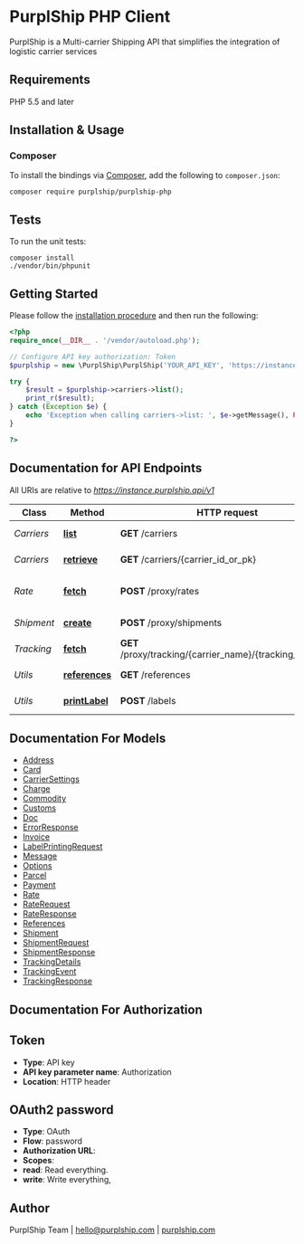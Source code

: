 # PurplShip PHP Client

PurplShip is a Multi-carrier Shipping API that simplifies the integration of logistic carrier services

## Requirements

PHP 5.5 and later

## Installation & Usage
### Composer

To install the bindings via [Composer](http://getcomposer.org/), add the following to `composer.json`:

```
composer require purplship/purplship-php
```

## Tests

To run the unit tests:

```
composer install
./vendor/bin/phpunit
```

## Getting Started

Please follow the [installation procedure](#installation--usage) and then run the following:

```php
<?php
require_once(__DIR__ . '/vendor/autoload.php');

// Configure API key authorization: Token
$purplship = new \PurplShip\PurplShip('YOUR_API_KEY', 'https://instance.purplship.api/v1');

try {
    $result = $purplship->carriers->list();
    print_r($result);
} catch (Exception $e) {
    echo 'Exception when calling carriers->list: ', $e->getMessage(), PHP_EOL;
}

?>
```

## Documentation for API Endpoints

All URIs are relative to *https://instance.purplship.api/v1*

Class | Method | HTTP request | Description
------------ | ------------- | ------------- | -------------
*Carriers* | [**list**](docs/Api/Carriers.md#list) | **GET** /carriers | List all Carriers
*Carriers* | [**retrieve**](docs/Api/Carriers.md#retrieve) | **GET** /carriers/{carrier_id_or_pk} | Retrieve a Carrier
*Rate* | [**fetch**](docs/Api/Rate.md#fetch) | **POST** /proxy/rates | Fetch Shipment Rates
*Shipment* | [**create**](docs/Api/Shipment.md#create) | **POST** /proxy/shipments | Create a Shipment
*Tracking* | [**fetch**](docs/Api/Tracking.md#fetch) | **GET** /proxy/tracking/{carrier_name}/{tracking_number} | Track a Shipment
*Utils* | [**references**](docs/Api/Utils.md#references) | **GET** /references | Get all References
*Utils* | [**printLabel**](docs/Api/Utils.md#printlabel) | **POST** /labels | Print a Label


## Documentation For Models

 - [Address](docs/Model/Address.md)
 - [Card](docs/Model/Card.md)
 - [CarrierSettings](docs/Model/CarrierSettings.md)
 - [Charge](docs/Model/Charge.md)
 - [Commodity](docs/Model/Commodity.md)
 - [Customs](docs/Model/Customs.md)
 - [Doc](docs/Model/Doc.md)
 - [ErrorResponse](docs/Model/ErrorResponse.md)
 - [Invoice](docs/Model/Invoice.md)
 - [LabelPrintingRequest](docs/Model/LabelPrintingRequest.md)
 - [Message](docs/Model/Message.md)
 - [Options](docs/Model/Options.md)
 - [Parcel](docs/Model/Parcel.md)
 - [Payment](docs/Model/Payment.md)
 - [Rate](docs/Model/Rate.md)
 - [RateRequest](docs/Model/RateRequest.md)
 - [RateResponse](docs/Model/RateResponse.md)
 - [References](docs/Model/References.md)
 - [Shipment](docs/Model/Shipment.md)
 - [ShipmentRequest](docs/Model/ShipmentRequest.md)
 - [ShipmentResponse](docs/Model/ShipmentResponse.md)
 - [TrackingDetails](docs/Model/TrackingDetails.md)
 - [TrackingEvent](docs/Model/TrackingEvent.md)
 - [TrackingResponse](docs/Model/TrackingResponse.md)


## Documentation For Authorization


## Token

- **Type**: API key
- **API key parameter name**: Authorization
- **Location**: HTTP header

## OAuth2 password

- **Type**: OAuth
- **Flow**: password
- **Authorization URL**: 
- **Scopes**: 
 - **read**: Read everything.
 - **write**: Write everything,


## Author

PurplShip Team | hello@purplship.com | [purplship.com](https://purplship.com)
